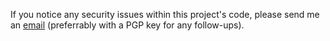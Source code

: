 If you notice any security issues within this project's code, please send me an [email](mailto:michaellrowley@protonmail.com) (preferrably with a PGP key for any follow-ups).